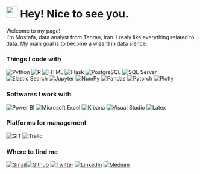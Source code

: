 <h1><img src="https://emojis.slackmojis.com/emojis/images/1531849430/4246/blob-sunglasses.gif?1531849430" width="30"/> Hey! Nice to see you.</h1>


<p>Welcome to my page! </br> I'm Mostafa, data analyst from Tehran, Iran. I realy like everything related to data. My main goal is to become a wizard in data sience.  </p>

<h3>Things I code with</h3>
<p>
<img alt="Python" src="https://img.shields.io/badge/python-3670A0?style=flat-square&logo=python&logoColor=white" />
<img alt="R" src="https://img.shields.io/badge/R-276DC3?style=flat-square&logo=r&logoColor=white" />
<img alt="HTML" src="https://img.shields.io/badge/HTML-239120?style=flat-square&logo=html5&logoColor=white" />
<img alt="Flask" src="https://img.shields.io/badge/Flask-000000?style=flat-square&logo=flask&logoColor=white" />
<img alt="PostgreSQL" src="https://img.shields.io/badge/PostgreSQL-316192?style=flat-square&logo=postgresql&logoColor=white" />
<img alt="SQL Server" src="https://img.shields.io/badge/Microsoft%20SQL%20Server-CC2927?style=flat-square&logo=microsoft%20sql%20server&logoColor=white" />
<img alt="Elastic Search" src="https://img.shields.io/badge/Elastic_Search-005571?style=flat-square&logo=elasticsearch&logoColor=white" />
<img alt="Jupyter" src="https://img.shields.io/badge/jupyter-%23FA0F00.svg?style=flat-square&logo=jupyter&logoColor=white)" />
<img alt="NumPy" src="https://img.shields.io/badge/NumPy-090020?style=flat-square&logo=numpy&logoColor=white" />
<img alt="Pandas" src="https://img.shields.io/badge/Pandas-003545?style=flat-square&logo=pandas&logoColor=white" />
<img alt="Pytorch" src="https://img.shields.io/badge/Pytorch-FF3621?style=flat-square&logo=Pytorch&logoColor=white" />
<img alt="Plotly" src="https://img.shields.io/badge/Plotly-%233F4F75.svg?style=flat-square&logo=plotly&logoColor=white" />

 
<p>
<h3>Softwares I work with</h3>
<p>
<img alt="Power BI" src="https://img.shields.io/badge/Power_BI-F38020?style=flat-square&logo=power bi&logoColor=white" />
<img alt="Microsoft Excel" src="https://img.shields.io/badge/Microsoft_Excel-217346?style=flat-square&logo=microsoft-excel&logoColor=white" />
<img alt="Kibana" src="https://img.shields.io/badge/Kibana-005571?style=flat-square&logo=Kibana&logoColor=white" />
<img alt="Visual Studio" src="https://img.shields.io/badge/Visual_Studio_Code-0078D4?style=flat-square&logo=visual%20studio%20code&logoColor=white" />
<img alt="Latex" src="https://img.shields.io/badge/latex-%23008080.svg?style=flat-square&logo=latex&logoColor=white" />

<p>
  <h3>Platforms for management</h3>
<p>
<img alt="GIT" src="https://img.shields.io/badge/GIT-E44C30?style=flat-square&logo=git&logoColor=white" />
<img alt="Trello" src="https://img.shields.io/badge/Trello-0052CC?style=flat-square&logo=trello&logoColor=white" />
<p>
  
 
<h3>Where to find me</h3>
<p> <a href="mailto:shirii.mostafaa@gmail.com" target="_blank"><img alt="Gmail" src="https://img.shields.io/badge/Gmail-D14836?style=for-the-badge&logo=gmail&logoColor=white" /></a><a href="https://github.com/IAmMosi" target="_blank"><img alt="Github" src="https://img.shields.io/badge/GitHub-%2312100E.svg?&style=for-the-badge&logo=Github&logoColor=white" /></a> <a href="https://twitter.com/mostafaa_shirii" target="_blank"><img alt="Twitter" src="https://img.shields.io/badge/twitter-%231DA1F2.svg?&style=for-the-badge&logo=twitter&logoColor=white" /></a> <a href="https://www.linkedin.com/in/shirii-mostafaa/" target="_blank"><img alt="LinkedIn" src="https://img.shields.io/badge/linkedin-%230077B5.svg?&style=for-the-badge&logo=linkedin&logoColor=white" /></a> <a href="https://medium.com/@Mostafa_Shiri" target="_blank"><img alt="Medium" src="https://img.shields.io/badge/medium-%2312100E.svg?&style=for-the-badge&logo=medium&logoColor=white" /></a>
</p>


  
<br />
<br/>



